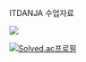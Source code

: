 
ITDANJA 수업자료 

<img src="https://capsule-render.vercel.app/api?type=waving&color=auto&height=300&section=header&text=ITDANJA &fontSize=90" />

[![Solved.ac프로필](http://mazassumnida.wtf/api/v2/generate_badge?boj={handle})](https://solved.ac/{handle})
